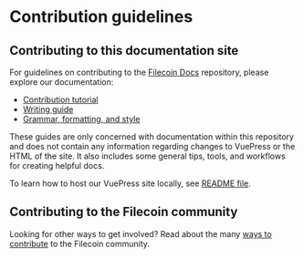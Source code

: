 # Contribution guidelines

## Contributing to this documentation site

For guidelines on contributing to the [Filecoin Docs](https://github.com/filecoin-project/filecoin-docs) repository, please explore our documentation:
- [Contribution tutorial](./docs/community/contribute/contribution-tutorial)
- [Writing guide](./docs/community/contribute/writing-guide)
- [Grammar, formatting, and style](./docs/community/contribute/grammar-formatting-and-style)

These guides are only concerned with documentation within this repository and does not contain any information regarding changes to VuePress or the HTML of the site. It also includes some general tips, tools, and workflows for creating helpful docs.

To learn how to host our VuePress site locally, see [README file](./README.md).

## Contributing to the Filecoin community

Looking for other ways to get involved? Read about the many [ways to contribute](./docs/community/contribute/ways-to-contribute) to the Filecoin community.
